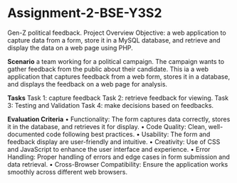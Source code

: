 # Assignment-2-BSE-Y3S2
Gen-Z political feedback.
Project Overview
Objective: a web application to capture data from a form, store it in a MySQL database, and retrieve and display the data on a web page using PHP.

**Scenario**
a team working for a political campaign. The campaign wants to gather feedback from the public about their candidate. This ia a web application that captures feedback from a web form, stores it in a database, and displays the feedback on a web page for analysis.

**Tasks**
Task 1: capture feedback
Task 2: retrieve feedback for viewing.
Task 3: Testing and Validation
Task 4: make decisions based on feedbacks.

**Evaluation Criteria**
•	Functionality: The form captures data correctly, stores it in the database, and retrieves it for display.
•	Code Quality: Clean, well-documented code following best practices.
•	Usability: The form and feedback display are user-friendly and intuitive.
•	Creativity: Use of CSS and JavaScript to enhance the user interface and experience.
•	Error Handling: Proper handling of errors and edge cases in form submission and data retrieval.
•	Cross-Browser Compatibility: Ensure the application works smoothly across different web browsers.

